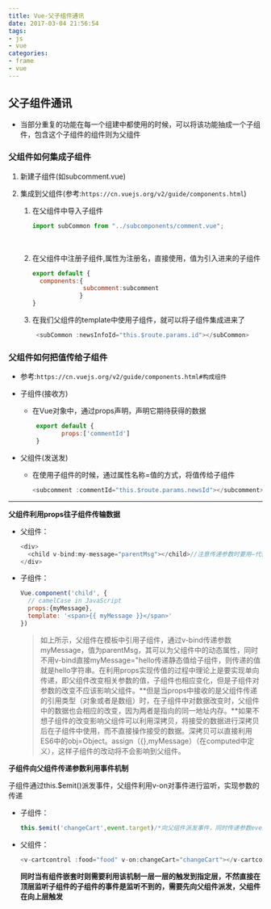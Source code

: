 ```yaml
---
title: Vue-父子组件通讯
date: 2017-03-04 21:56:54
tags: 
- js
- vue
categories: 
- frame
- vue
---
```


## 父子组件通讯

- 当部分重复的功能在每一个组建中都使用的时候，可以将该功能抽成一个子组件，包含这个子组件的组件则为父组件

### 父组件如何集成子组件

1. 新建子组件(如subcomment.vue)

2. 集成到父组件(参考:`https://cn.vuejs.org/v2/guide/components.html`)

   1. 在父组件中导入子组件

      ```javascript
      import subCommon from "../subcomponents/comment.vue";
      ```

      ​

   2. 在父组件中注册子组件,属性为注册名，直接使用，值为引入进来的子组件

      ```javascript
      export default {
        components:{
                    subcomment:subcomment 
                   }
      }
      ```

   3. 在我们父组件的template中使用子组件，就可以将子组件集成进来了

      ```javascript
       <subCommon :newsInfoId="this.$route.params.id"></subCommon>
      ```

### 父组件如何把值传给子组件

- 参考:`https://cn.vuejs.org/v2/guide/components.html#构成组件`

- 子组件(接收方)

  - 在Vue对象中，通过props声明，声明它期待获得的数据

    ```javascript
     export default {
    		props:['commentId']
     }
    ```

- 父组件(发送发)

  - 在使用子组件的时候，通过属性名称=值的方式，将值传给子组件

    ```javascript
    <subcomment :commentId="this.$route.params.newsId"></subcomment>
    ```


---

**父组件利用props往子组件传输数据**

- 父组件：

  ```javascript
  <div>
    <child v-bind:my-message="parentMsg"></child>//注意传递参数时要用—代替驼峰命名，HTML不区分大小写
  </div>
  ```

- 子组件：

  ```javascript
  Vue.component('child', {
    // camelCase in JavaScript
    props:{myMessage},
    template: '<span>{{ myMessage }}</span>'
  })
  ```

  > 如上所示，父组件在模板中引用子组件，通过v-bind传递参数myMessage，值为parentMsg，其可以为父组件中的动态属性，同时不用v-bind直接myMessage="hello传递静态值给子组件，则传递的值就是hello字符串。在利用props实现传值的过程中理论上是要实现单向传递，即父组件改变相关参数的值，子组件也相应变化，但是子组件对参数的改变不应该影响父组件。**但是当props中接收的是父组件传递的引用类型（对象或者是数组）时，在子组件中对数据改变时，父组件中的数据也会相应的改变，因为两者是指向的同一地址内存。**如果不想子组件的改变影响父组件可以利用深拷贝，将接受的数据进行深拷贝后在子组件中使用，而不直接操作接受的数据。深拷贝可以直接利用ES6中的obj=Object。assign（{},myMessage）（在computed中定义），这样子组件的改动将不会影响到父组件。

**子组件向父组件传递参数利用事件机制**

子组件通过this.$emit()派发事件，父组件利用v-on对事件进行监听，实现参数的传递

- 子组件：

  ```javascript
  this.$emit('changeCart',event.target)/*向父组件派发事件，同时传递参数event.target,后面的参数的个数不限*/
  ```

- 父组件：

  ```javascript
  <v-cartcontrol :food="food" v-on:changeCart="changeCart"></v-cartcontrol>
  ```

  **同时当有组件嵌套时则需要利用该机制一层一层的触发到指定层，不然直接在顶层监听子组件的子组件的事件是监听不到的，需要先向父组件派发，父组件在向上层触发**


